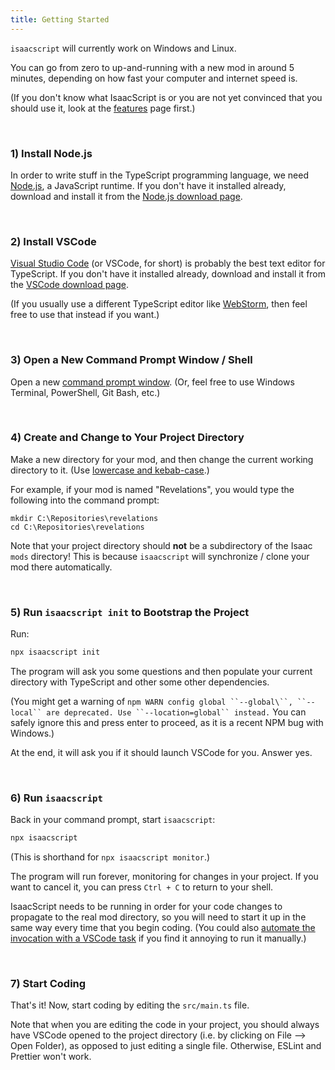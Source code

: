 ```yaml
---
title: Getting Started
---
```


`isaacscript` will currently work on Windows and Linux.

You can go from zero to up-and-running with a new mod in around 5 minutes, depending on how fast your computer and internet speed is.

(If you don't know what IsaacScript is or you are not yet convinced that you should use it, look at the [features](features.md) page first.)

<br />

### 1) Install Node.js

In order to write stuff in the TypeScript programming language, we need [Node.js](https://nodejs.org/en/), a JavaScript runtime. If you don't have it installed already, download and install it from the [Node.js download page](https://nodejs.org/en/download/).

<br />

### 2) Install VSCode

[Visual Studio Code](https://code.visualstudio.com/) (or VSCode, for short) is probably the best text editor for TypeScript. If you don't have it installed already, download and install it from the [VSCode download page](https://code.visualstudio.com/download).

(If you usually use a different TypeScript editor like [WebStorm](https://www.jetbrains.com/webstorm/), then feel free to use that instead if you want.)

<br />

### 3) Open a New Command Prompt Window / Shell

Open a new [command prompt window](https://www.howtogeek.com/235101/10-ways-to-open-the-command-prompt-in-windows-10/). (Or, feel free to use Windows Terminal, PowerShell, Git Bash, etc.)

<br />

### 4) Create and Change to Your Project Directory

Make a new directory for your mod, and then change the current working directory to it. (Use [lowercase and kebab-case](https://stackoverflow.com/questions/11947587/is-there-a-naming-convention-for-git-repositories).)

For example, if your mod is named "Revelations", you would type the following into the command prompt:

```batch
mkdir C:\Repositories\revelations
cd C:\Repositories\revelations
```

Note that your project directory should **not** be a subdirectory of the Isaac `mods` directory! This is because `isaacscript` will synchronize / clone your mod there automatically.

<br />

### 5) Run `isaacscript init` to Bootstrap the Project

Run:

```sh
npx isaacscript init
```

The program will ask you some questions and then populate your current directory with TypeScript and other some other dependencies.

(You might get a warning of `npm WARN config global ``--global\``, ``--local`` are deprecated. Use ``--location=global`` instead.` You can safely ignore this and press enter to proceed, as it is a recent NPM bug with Windows.)

At the end, it will ask you if it should launch VSCode for you. Answer yes.

<br />

### 6) Run `isaacscript`

Back in your command prompt, start `isaacscript`:

```sh
npx isaacscript
```

(This is shorthand for `npx isaacscript monitor`.)

The program will run forever, monitoring for changes in your project. If you want to cancel it, you can press `Ctrl + C` to return to your shell.

IsaacScript needs to be running in order for your code changes to propagate to the real mod directory, so you will need to start it up in the same way every time that you begin coding. (You could also [automate the invocation with a VSCode task](https://code.visualstudio.com/docs/editor/tasks) if you find it annoying to run it manually.)

<br />

### 7) Start Coding

That's it! Now, start coding by editing the `src/main.ts` file.

Note that when you are editing the code in your project, you should always have VSCode opened to the project directory (i.e. by clicking on File --> Open Folder), as opposed to just editing a single file. Otherwise, ESLint and Prettier won't work.

<br />
